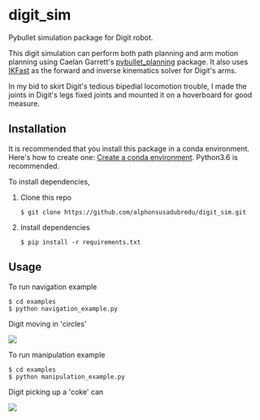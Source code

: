 # digit_sim
Pybullet simulation package for Digit robot.

This digit simulation can perform both path planning and arm motion planning using Caelan Garrett's [pybullet_planning](https://pybullet-planning.readthedocs.io/en/latest/) package. It also uses [IKFast](http://openrave.org/docs/0.8.0/openravepy/ikfast/) as the forward and inverse kinematics solver for Digit's arms. 

In my bid to skirt Digit's tedious bipedial locomotion trouble, I made the joints in Digit's legs fixed joints and mounted it on a hoverboard for good measure.


## Installation
It is recommended that you install this package in a conda environment. Here's how to create one: [Create a conda environment](https://docs.conda.io/projects/conda/en/4.6.0/_downloads/52a95608c49671267e40c689e0bc00ca/conda-cheatsheet.pdf). Python3.6 is recommended.

To install dependencies,  
1. Clone this repo

	`$ git clone https://github.com/alphonsusadubredu/digit_sim.git`

2. Install dependencies

	`$ pip install -r requirements.txt`


## Usage
To run navigation example
 
	$ cd examples 
	$ python navigation_example.py 

Digit moving in 'circles'

![](navigation.gif)


To run manipulation example
 
	$ cd examples
	$ python manipulation_example.py 

Digit picking up a 'coke' can

![](manipulation.gif)